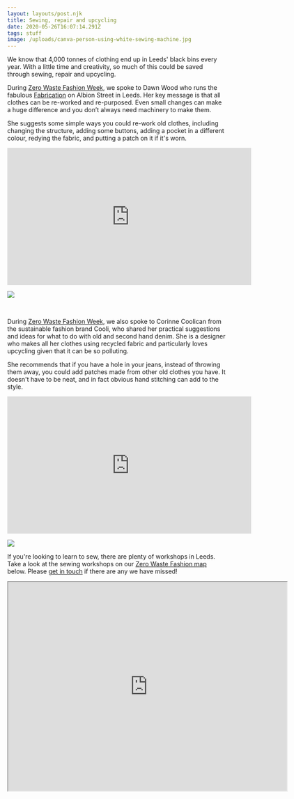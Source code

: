 ```yaml
---
layout: layouts/post.njk
title: Sewing, repair and upcycling
date: 2020-05-26T16:07:14.291Z
tags: stuff
image: /uploads/canva-person-using-white-sewing-machine.jpg
---
```

We know that 4,000 tonnes of clothing end up in Leeds' black bins every year. With a little time and creativity, so much of this could be saved through sewing, repair and upcycling. 

During [Zero Waste Fashion Week](https://zerowastefashion.fashion.blog/fashion-week/), we spoke to Dawn Wood who runs the fabulous [Fabrication](https://www.facebook.com/FabricationCrafts/?__tn__=KH-R&eid=ARDnpGIMwg_NPKMmIj0LHkOtSM_vOdacPxj9n38XELLRE_iyLVuur9ZjcLqYaCxFGCZrP_sTSyqm1EHf&fref=mentions&__xts__%5B0%5D=68.ARBys_4SVYw0h9SpFStln_dvbKkcUS5kuDk1KrTCDktVL7oqY8FL-0rT2ZkraBNumB-UNnpnu2_zdtY-OQ15f09ZcCZqqwOY6br2Ff2LhjAIm5TvQBx3A6u8w6jCOno3bdxTMKQDID6uReXW_OVrOKAoMmUturSM7MRpkQooDUvTr82x73vNEd2ynXW2peKLPQC2xUdtvTS8aMwSdzrEycml2uaZXi-8R50gGx2pydDT3XGfSdpZrssOeBuigbLPeBPLFrnXb6eFaEEmnEUQS1kIjSGz2fpvC1h_-gKSFYnkHnyR1qp23p9Qm3wyXHOUE8nu0GRGI1mbivVlw-gHG9pvdjJZgKGRl_JnFnT6syyjAe213BeXwVSnww8MR9bDHpu-PXCZ02sJOQUn0Pxg4ds1XoCE7uw2ZnNVr1N_8KvkUkoDtfCqDgp-za-w0HB4nbAVyK_vyaf2l8sHxxrdg5RA5KfDv9gjGx6t1qlqv2N_RveMzBWity0osQA8yIA) on Albion Street in Leeds. Her key message is that all clothes can be re-worked and re-purposed. Even small changes can make a huge difference and you don’t always need machinery to make them.

She suggests some simple ways you could re-work old clothes, including changing the structure, adding some buttons, adding a pocket in a different colour, redying the fabric, and putting a patch on it if it's worn.

<iframe width="560" height="315" src="https://www.youtube.com/embed/vizoCJYkOlM" frameborder="0" allow="accelerometer; autoplay; encrypted-media; gyroscope; picture-in-picture" allowfullscreen></iframe>

![](https://zerowastefashionfashion.files.wordpress.com/2020/04/screen-shot-2020-04-21-at-17.41.55.png?w=1024)

<br>

During [Zero Waste Fashion Week](https://zerowastefashion.fashion.blog/fashion-week/), we also spoke to Corinne Coolican from the sustainable fashion brand Cooli, who shared her practical suggestions and ideas for what to do with old and second hand denim. She is a designer who makes all her clothes using recycled fabric and particularly loves upcycling given that it can be so polluting.

She recommends that if you have a hole in your jeans, instead of throwing them away, you could add patches made from other old clothes you have. It doesn't have to be neat, and in fact obvious hand stitching can add to the style.

<iframe width="560" height="315" src="https://www.youtube.com/embed/AH2CLtcf_1g" frameborder="0" allow="accelerometer; autoplay; encrypted-media; gyroscope; picture-in-picture" allowfullscreen></iframe><!-- /wp:core-embed/youtube -->

![](https://zerowastefashionfashion.files.wordpress.com/2020/04/screen-shot-2020-04-21-at-17.25.34.png?w=1022)

If you're looking to learn to sew, there are plenty of workshops in Leeds. Take a look at the sewing workshops on our [Zero Waste Fashion map](https://www.google.com/maps/d/u/1/viewer?hl=en&mid=18ktKdUeew3oQpjOnezeTyLtt9pk1KK7w&ll=53.83676365656107%2C-1.5013154999999268&z=11) below. Please [get in touch](mailto:info@zerowasteleeds.org.uk) if there are any we have missed!

<iframe src="https://www.google.com/maps/d/embed?mid=18ktKdUeew3oQpjOnezeTyLtt9pk1KK7w&hl=en" width="640" height="480"></iframe>
